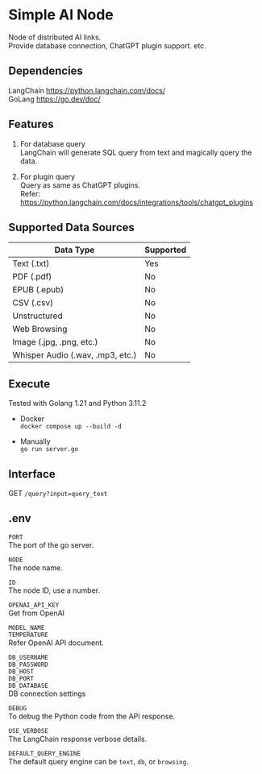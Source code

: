 
Simple AI Node
==============


Node of distributed AI links.  
Provide database connection, ChatGPT plugin support. etc.  


Dependencies
------------

LangChain https://python.langchain.com/docs/  
GoLang https://go.dev/doc/  


Features
--------

1. For database query  
LangChain will generate SQL query from text and magically query the data.  

2. For plugin query  
Query as same as ChatGPT plugins.  
Refer: https://python.langchain.com/docs/integrations/tools/chatgpt_plugins  


Supported Data Sources
----------------------

| Data Type                      | Supported |
|--------------------------------|-----------|
| Text (.txt)                    | Yes       |
| PDF (.pdf)                     | No        |
| EPUB (.epub)                   | No        |
| CSV (.csv)                     | No        |
| Unstructured                   | No        |
| Web Browsing                   | No        |
| Image (.jpg, .png, etc.)       | No        |
| Whisper Audio (.wav, .mp3, etc.) | No      |


Execute
-------

Tested with Golang 1.21 and Python 3.11.2  

* Docker  
`docker compose up --build -d`  

* Manually  
`go run server.go`  


Interface
---------

GET `/query?input=query_text`  


.env
----

`PORT`  
The port of the go server.  

`NODE`  
The node name.  

`ID`  
The node ID, use a number.  

`OPENAI_API_KEY`  
Get from OpenAI 

`MODEL_NAME`  
`TEMPERATURE`  
Refer OpenAI API document.  

`DB_USERNAME`  
`DB_PASSWORD`  
`DB_HOST`  
`DB_PORT`  
`DB_DATABASE`  
DB connection settings

`DEBUG`  
To debug the Python code from the API response.  

`USE_VERBOSE`  
The LangChain response verbose details.  

`DEFAULT_QUERY_ENGINE`  
The default query engine can be `text`, `db`, or `browsing`.  
